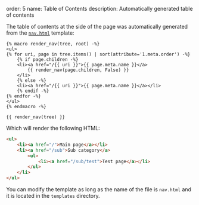 order: 5
name: Table of Contents
description: Automatically generated table of contents

The table of contents at the side of the page was automatically generated from the [`nav.html`](https://github.com/MrSpaar/Markdown-SPA/blob/master/templates/nav.html) template:
```jinja
{% macro render_nav(tree, root) -%}
<ul>
{% for uri, page in tree.items() | sort(attribute='1.meta.order') -%}
    {% if page.children -%}
    <li><a href="/{{ uri }}">{{ page.meta.name }}</a>
        {{ render_nav(page.children, False) }}
    </li>
    {% else -%}
    <li><a href="/{{ uri }}">{{ page.meta.name }}</a></li>
    {% endif -%}
{% endfor -%}
</ul>
{% endmacro -%}

{{ render_nav(tree) }}

```

Which will render the following HTML:
```html
<ul>
    <li><a href="/">Main page</a></li>
    <li><a href="/sub">Sub category</a>
        <ul>
            <li><a href="/sub/test">Test page</a></li>
        </ul>
    </li>
</ul>
```

You can modify the template as long as the name of the file is `nav.html` and it is located in the `templates` directory.
